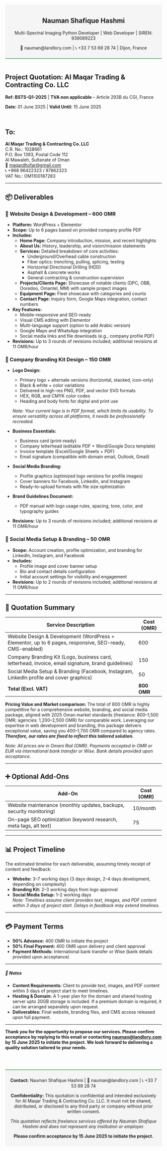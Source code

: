 <div style="background-color: #f5f5f5; padding: 10px; border-bottom: 2px solid #4CAF50; text-align: center;">
  <h2>Nauman Shafique Hashmi</h2>
  <p>Multi-Spectral Imaging Python Developer | Web Developer | SIREN: 939089223</p>
  <p>📧 nauman@landlory.com | 📞 +33 7 53 69 28 74 | Dijon, France</p>
</div>
<br>
<h2> Project Quotation: Al Maqar Trading & Contracting Co. LLC</h2>
  <p><b>Ref: BSTS-Q1-2025</b> | <b>TVA non applicable</b> – Article 293B du CGI, France</p>
  <p><b>Date:</b> 01 June 2025 | <b>Valid Until:</b> 15 June 2025</p>
<br>

## **To:**

**Al Maqar Trading & Contracting Co. LLC**  
C.R. No.: 1028661  
P.O. Box 1393, Postal Code 112  
Al Mawaleh, Sultanate of Oman  
📧 maqardhofar@gmail.com  
📞 +968 96422323 / 97862323  
VAT No.: OM1100187283  

---


## 📦 Deliverables

### 🔹 Website Design & Development – 600 OMR
- **Platform:** WordPress + Elementor  
- **Scope:** Up to 6 pages based on provided company profile PDF  
- **Includes:**
  - **Home Page:** Company introduction, mission, and recent highlights  
  - **About Us:** History, leadership, and vision/mission statements  
  - **Services:** Detailed breakdown of core activities:  
    - Underground/Overhead cable construction  
    - Fiber optics: trenching, pulling, splicing, testing  
    - Horizontal Directional Drilling (HDD)  
    - Asphalt & concrete works  
    - General contracting & construction supervision  
  - **Projects/Clients Page:** Showcase of notable clients (DPC, OBB, Ooredoo, Omantel, MM) with sample project images  
  - **Equipment Page:** Fleet showcase with categories and counts  
  - **Contact Page:** Inquiry form, Google Maps integration, contact numbers  
- **Key Features:**
  - Mobile-responsive and SEO-ready  
  - Visual CMS editing with Elementor  
  - Multi-language support (option to add Arabic version)  
  - Google Maps and WhatsApp integration  
  - Social media links and file downloads (e.g., company profile PDF)  
- **Revisions:** Up to 3 rounds of revisions included; additional revisions at 11 OMR/hour  

### 🔹 Company Branding Kit Design – 150 OMR
- **Logo Design:**
  - Primary logo + alternate versions (horizontal, stacked, icon-only)  
  - Black & white + color variations  
  - Delivered in high-res PNG, PDF, and vector SVG formats  
  - HEX, RGB, and CMYK color codes  
  - Heading and body fonts for digital and print use

   *Note: Your current logo is in PDF format, which limits its usability. To ensure versatility across all platforms, it needs be professionally recreated.*
- **Business Essentials:**
  - Business card (print-ready)  
  - Company letterhead (editable PDF + Word/Google Docs template)  
  - Invoice template (Excel/Google Sheets + PDF)  
  - Email signature (compatible with domain email, Outlook, Gmail)  
- **Social Media Branding:**
  - Profile graphics (optimized logo versions for profile images)  
  - Cover banners for Facebook, LinkedIn, and Instagram  
  - Ready-to-upload formats with file size optimization  
- **Brand Guidelines Document:**
  - PDF manual with logo usage rules, spacing, tone, color, and typography guides  
- **Revisions:** Up to 3 rounds of revisions included; additional revisions at 11 OMR/hour  

### 🔹 Social Media Setup & Branding – 50 OMR
- **Scope:** Account creation, profile optimization, and branding for LinkedIn, Instagram, and Facebook   
- **Includes:**
  - Profile image and cover banner setup  
  - Bio and contact details configuration  
  - Initial account settings for visibility and engagement  
- **Revisions:** Up to 2 rounds of revisions included; additional revisions at 11 OMR/hour  

---

## 🔁 Quotation Summary

| Service Description | Cost (OMR) |
|---------------------|------------|
| Website Design & Development (WordPress + Elementor, up to 6 pages, responsive, SEO-ready, CMS-enabled) | 600 |
| Company Branding Kit (Logo, business card, letterhead, invoice, email signature, brand guidelines) | 150 |
| Social Media Setup & Branding (Facebook, Instagram, LinkedIn profile and cover graphics) | 50 |
| **Total (Excl. VAT)** | **800 OMR** |
**Pricing Value and Market comparison:**
The total of 800 OMR is highly competitive for a comprehensive website, branding, and social media package, aligned with 2025 Oman market standards (freelance: 800–1,500 OMR; agencies: 1,200–2,500 OMR) for comparable work. Leveraging our expertise in web development and branding, this package delivers exceptional value, saving you 400–1,700 OMR compared to agency rates. ***Therefore, our rates are fixed to reflect this tailored solution.***

*Note: All prices are in Omani Rial (OMR). Payments accepted in OMR or EUR via international bank transfer or Wise. Bank details provided upon acceptance.*

---
## ➕ Optional Add-Ons

| Add-On | Cost (OMR) |
|--------|------------|
| Website maintenance (monthly updates, backups, security monitoring) | 10/month |
| On-page SEO optimization (keyword research, meta tags, alt text) | 75 |

---

## 📊 Project Timeline
 The estimated timeline for each deliverable, assuming timely receipt of content and feedback:


- **Website:** 3–7 working days (3 days design, 2–4 days development, depending on complexity)  
- **Branding Kit:** 2–3 working days from logo approval  
- **Social Media Setup:** 1–2 working days  
*Note: Timelines assume client provides text, images, and PDF content within 3 days of project start. Delays in feedback may extend timelines.*

---

## 💳 Payment Terms
- **50% Advance:** 400 OMR to initiate the project  
- **50% Final Payment:** 400 OMR upon delivery and client approval  
- **Payment Methods:** International bank transfer or Wise (bank details provided upon acceptance)  

---
##### 📌 Notes
- **Content Requirements:** Client to provide text, images, and PDF content within 3 days of project start to meet timelines.  
- **Hosting & Domain:** A 1-year plan for the domain and shared hosting server upto 20GB storage is included. If a premium domain is required, it can be arranged separately upon request.
- **Deliverables:** Final website, branding files, and CMS access released upon full payment.  

--- 

**Thank you for the opportunity to propose our services. Please confirm acceptance by replying to this email or contacting nauman@landlory.com by 15 June 2025 to initiate the project. We look forward to delivering a quality solution tailored to your needs.**


<br><br>
<div style="background-color: #f5f5f5; padding: 10px; border-top: 2px solid #4CAF50; text-align: center;">
  <p><b>Contact:</b> Nauman Shafique Hashmi | 📧 nauman@landlory.com | 📞 +33 7 53 69 28 74</p>
  <p><b>Confidentiality:</b> This quotation is confidential and intended exclusively for Al Maqar Trading & Contracting Co. LLC. It must not be shared, distributed, or disclosed to any third party or company without prior written consent.</p>
  <p><i>This quotation reflects freelance services offered by Nauman Shafique Hashmi and does not represent any institution or employer.</i></p>
  <p><b>Please confirm acceptance by 15 June 2025 to initiate the project.</b></p>
</div>
